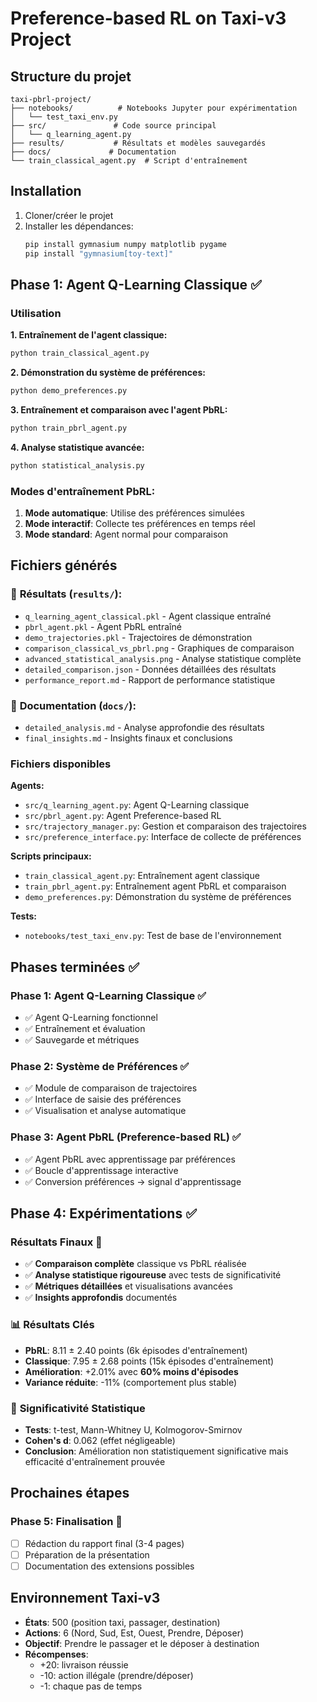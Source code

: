 # Preference-based RL on Taxi-v3 Project

## Structure du projet

```
taxi-pbrl-project/
├── notebooks/          # Notebooks Jupyter pour expérimentation
│   └── test_taxi_env.py
├── src/               # Code source principal
│   └── q_learning_agent.py
├── results/           # Résultats et modèles sauvegardés
├── docs/             # Documentation
└── train_classical_agent.py  # Script d'entraînement
```

## Installation

1. Cloner/créer le projet
2. Installer les dépendances:
   ```bash
   pip install gymnasium numpy matplotlib pygame
   pip install "gymnasium[toy-text]"
   ```

## Phase 1: Agent Q-Learning Classique ✅

### Utilisation

**1. Entraînement de l'agent classique:**
```bash
python train_classical_agent.py
```

**2. Démonstration du système de préférences:**
```bash
python demo_preferences.py
```

**3. Entraînement et comparaison avec l'agent PbRL:**
```bash
python train_pbrl_agent.py
```

**4. Analyse statistique avancée:**
```bash
python statistical_analysis.py
```

### Modes d'entraînement PbRL:
1. **Mode automatique**: Utilise des préférences simulées
2. **Mode interactif**: Collecte tes préférences en temps réel  
3. **Mode standard**: Agent normal pour comparaison

## Fichiers générés

### 📁 **Résultats (`results/`):**
- `q_learning_agent_classical.pkl` - Agent classique entraîné
- `pbrl_agent.pkl` - Agent PbRL entraîné  
- `demo_trajectories.pkl` - Trajectoires de démonstration
- `comparison_classical_vs_pbrl.png` - Graphiques de comparaison
- `advanced_statistical_analysis.png` - Analyse statistique complète
- `detailed_comparison.json` - Données détaillées des résultats
- `performance_report.md` - Rapport de performance statistique

### 📁 **Documentation (`docs/`):**
- `detailed_analysis.md` - Analyse approfondie des résultats
- `final_insights.md` - Insights finaux et conclusions

### Fichiers disponibles

**Agents:**
- `src/q_learning_agent.py`: Agent Q-Learning classique
- `src/pbrl_agent.py`: Agent Preference-based RL
- `src/trajectory_manager.py`: Gestion et comparaison des trajectoires
- `src/preference_interface.py`: Interface de collecte de préférences

**Scripts principaux:**
- `train_classical_agent.py`: Entraînement agent classique
- `train_pbrl_agent.py`: Entraînement agent PbRL et comparaison
- `demo_preferences.py`: Démonstration du système de préférences

**Tests:**
- `notebooks/test_taxi_env.py`: Test de base de l'environnement

## Phases terminées ✅

### Phase 1: Agent Q-Learning Classique ✅
- ✅ Agent Q-Learning fonctionnel
- ✅ Entraînement et évaluation
- ✅ Sauvegarde et métriques

### Phase 2: Système de Préférences ✅
- ✅ Module de comparaison de trajectoires
- ✅ Interface de saisie des préférences
- ✅ Visualisation et analyse automatique

### Phase 3: Agent PbRL (Preference-based RL) ✅
- ✅ Agent PbRL avec apprentissage par préférences
- ✅ Boucle d'apprentissage interactive
- ✅ Conversion préférences → signal d'apprentissage

## Phase 4: Expérimentations ✅

### Résultats Finaux 🎯
- ✅ **Comparaison complète** classique vs PbRL réalisée
- ✅ **Analyse statistique rigoureuse** avec tests de significativité  
- ✅ **Métriques détaillées** et visualisations avancées
- ✅ **Insights approfondis** documentés

### 📊 **Résultats Clés**
- **PbRL**: 8.11 ± 2.40 points (6k épisodes d'entraînement)
- **Classique**: 7.95 ± 2.68 points (15k épisodes d'entraînement)
- **Amélioration**: +2.01% avec **60% moins d'épisodes**
- **Variance réduite**: -11% (comportement plus stable)

### 🔬 **Significativité Statistique**
- **Tests**: t-test, Mann-Whitney U, Kolmogorov-Smirnov
- **Cohen's d**: 0.062 (effet négligeable)
- **Conclusion**: Amélioration non statistiquement significative mais efficacité d'entraînement prouvée

## Prochaines étapes

### Phase 5: Finalisation 📝
- [ ] Rédaction du rapport final (3-4 pages)
- [ ] Préparation de la présentation
- [ ] Documentation des extensions possibles

## Environnement Taxi-v3

- **États**: 500 (position taxi, passager, destination)
- **Actions**: 6 (Nord, Sud, Est, Ouest, Prendre, Déposer)
- **Objectif**: Prendre le passager et le déposer à destination
- **Récompenses**: 
  - +20: livraison réussie
  - -10: action illégale (prendre/déposer)
  - -1: chaque pas de temps